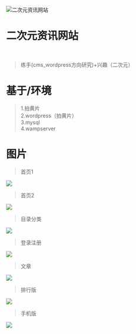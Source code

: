 ![二次元资讯网站](https://buzi.online/2/wp-content/uploads/2019/08/4f02215c7092c1c9222d58105dc0606f-32x32.jpg)

# 二次元资讯网站

<br>

> 练手(cms_wordpress方向研究)+兴趣（二次元）


# 基于/环境

> 1.拍黄片<br>
> 2.wordpress（拍黄片）<br>
> 3.mysql<br>
> 4.wampserver<br>

# 图片

> 首页1

![](https://github.com/littlebuzi/Quadratic_element/blob/master/首页1.PNG)

> 首页2

![](https://github.com/littlebuzi/Quadratic_element/blob/master/首页2.PNG)

> 目录分类

![](https://github.com/littlebuzi/Quadratic_element/blob/master/目录分类.PNG)

> 登录注册

![](https://github.com/littlebuzi/Quadratic_element/blob/master/登录注册.PNG)

> 文章

![](https://github.com/littlebuzi/Quadratic_element/blob/master/文章.PNG)

> 排行版

![](https://github.com/littlebuzi/Quadratic_element/blob/master/排行版.PNG)

> 手机版

![](https://github.com/littlebuzi/Quadratic_element/blob/master/手机版.png)












